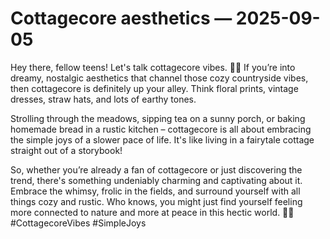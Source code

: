# Cottagecore aesthetics — 2025-09-05

Hey there, fellow teens! Let's talk cottagecore vibes. 🌿🌼 If you’re into dreamy, nostalgic aesthetics that channel those cozy countryside vibes, then cottagecore is definitely up your alley. Think floral prints, vintage dresses, straw hats, and lots of earthy tones.

Strolling through the meadows, sipping tea on a sunny porch, or baking homemade bread in a rustic kitchen – cottagecore is all about embracing the simple joys of a slower pace of life. It's like living in a fairytale cottage straight out of a storybook!

So, whether you’re already a fan of cottagecore or just discovering the trend, there's something undeniably charming and captivating about it. Embrace the whimsy, frolic in the fields, and surround yourself with all things cozy and rustic. Who knows, you might just find yourself feeling more connected to nature and more at peace in this hectic world. 🌻✨ #CottagecoreVibes #SimpleJoys